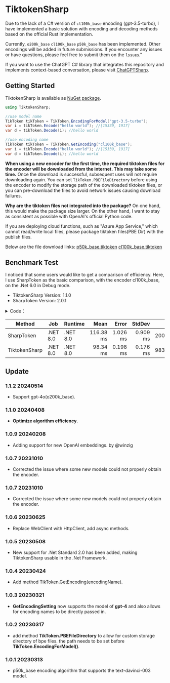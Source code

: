 # TiktokenSharp

Due to the lack of a C# version of `cl100k_base` encoding (gpt-3.5-turbo), I have implemented a basic solution with encoding and decoding methods based on the official Rust implementation.

Currently, `o200k_base` `cl100k_base` `p50k_base` has been implemented. Other encodings will be added in future submissions. If you encounter any issues or have questions, please feel free to submit them on the `lssues`."

If you want to use the ChatGPT C# library that integrates this repository and implements context-based conversation, please visit [ChatGPTSharp](https://github.com/aiqinxuancai/ChatGPTSharp).

## Getting Started

TiktokenSharp is available as [NuGet package](https://www.nuget.org/packages/TiktokenSharp/).

```csharp
using TiktokenSharp;

//use model name
TikToken tikToken = TikToken.EncodingForModel("gpt-3.5-turbo");
var i = tikToken.Encode("hello world"); //[15339, 1917]
var d = tikToken.Decode(i); //hello world

//use encoding name
TikToken tikToken = TikToken.GetEncoding("cl100k_base");
var i = tikToken.Encode("hello world"); //[15339, 1917]
var d = tikToken.Decode(i); //hello world
```

**When using a new encoder for the first time, the required tiktoken files for the encoder will be downloaded from the internet. This may take some time.** Once the download is successful, subsequent uses will not require downloading again. You can set `TikToken.PBEFileDirectory` before using the encoder to modify the storage path of the downloaded tiktoken files, or you can pre-download the files to avoid network issues causing download failures.

**Why are the tiktoken files not integrated into the package?** On one hand, this would make the package size larger. On the other hand, I want to stay as consistent as possible with OpenAI's official Python code.

If you are deploying cloud functions, such as "Azure App Service," which cannot read/write local files, please package tiktoken files(PBE Dir) with the publish files.

Below are the file download links:
[p50k_base.tiktoken](https://openaipublic.blob.core.windows.net/encodings/p50k_base.tiktoken)
[cl100k_base.tiktoken](https://openaipublic.blob.core.windows.net/encodings/cl100k_base.tiktoken)

## Benchmark Test

I noticed that some users would like to get a comparison of efficiency. Here, I use SharpToken as the basic comparison, with the encoder cl100k_base, on the .Net 6.0 in Debug mode.
* TiktokenSharp Version: 1.1.0 
* SharpToken Version: 2.0.1

<details> 
<summary>Code：</summary>

```csharp
private GptEncoding _sharpToken = GptEncoding.GetEncoding("cl100k_base");
private TikToken _tikToken = TikToken.GetEncoding("cl100k_base");

private string _kLongText = "King Lear, one of Shakespeare's darkest and most savage plays, tells the story of the foolish and Job-like Lear, who divides his kingdom, as he does his affections, according to vanity and whim. Lear’s failure as a father engulfs himself and his world in turmoil and tragedy.";

[Benchmark]
public int SharpToken()
{
    var sum = 0;
    for (var i = 0; i < 10000; i++)
    {
        var encoded = _sharpToken.Encode(_kLongText);
        var decoded = _sharpToken.Decode(encoded);
        sum += decoded.Length;
    }

    return sum;
}

[Benchmark]
public int TiktokenSharp()
{
    var sum = 0;
    for (var i = 0; i < 10000; i++)
    {
        var encoded = _tikToken.Encode(_kLongText);
        var decoded = _tikToken.Decode(encoded);
        sum += decoded.Length;
    }

    return sum;
}
```
  
</details>


|        Method |      Job |  Runtime |      Mean |    Error |   StdDev |      Gen0 |  Allocated |
|-------------- |--------- |--------- |----------:|---------:|---------:|----------:|-----------:|
|    SharpToken | .NET 8.0 | .NET 8.0 | 116.38 ms | 1.026 ms | 0.909 ms | 2000.0000 | 23201696 B |
| TiktokenSharp | .NET 8.0 | .NET 8.0 |  98.34 ms | 0.198 ms | 0.176 ms | 9833.3333 | 82321080 B |

## Update

### 1.1.2 20240514
* Support gpt-4o(o200k_base).

### 1.1.0 20240408
* **Optimize algorithm efficiency**.

### 1.0.9 20240208
* Adding support for new OpenAI embeddings. by @winzig

### 1.0.7 20231010
* Corrected the issue where some new models could not properly obtain the encoder.

### 1.0.7 20231010
* Corrected the issue where some new models could not properly obtain the encoder.

### 1.0.6 20230625
* Replace WebClient with HttpClient, add async methods.

### 1.0.5 20230508
* New support for .Net Standard 2.0 has been added, making TiktokenSharp usable in the .Net Framework.

### 1.0.4 20230424
* Add method TikToken.GetEncoding(encodingName).

### 1.0.3 20230321
* **GetEncodingSetting** now supports the model of **gpt-4** and also allows for encoding names to be directly passed in.

### 1.0.2 20230317
* add method **TikToken.PBEFileDirectory** to allow for custom storage directory of bpe files. the path needs to be set before **TikToken.EncodingForModel()**.

### 1.0.1 20230313
* p50k_base encoding algorithm that supports the text-davinci-003 model.


